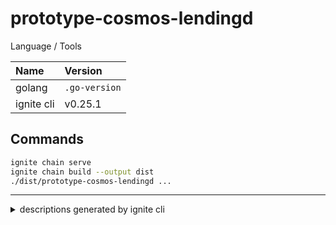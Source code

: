 # prototype-cosmos-lendingd

Language / Tools

| Name | Version |
| :-- | :-- |
| golang | `.go-version` |
| ignite cli | v0.25.1 |

## Commands

```bash
ignite chain serve
ignite chain build --output dist
./dist/prototype-cosmos-lendingd ...
```

---

<details>
<summary>descriptions generated by ignite cli</summary>

# lending
**lending** is a blockchain built using Cosmos SDK and Tendermint and created with [Ignite CLI](https://ignite.com/cli).

## Get started

```
ignite chain serve
```

`serve` command installs dependencies, builds, initializes, and starts your blockchain in development.

### Configure

Your blockchain in development can be configured with `config.yml`. To learn more, see the [Ignite CLI docs](https://docs.ignite.com).


## Release
To release a new version of your blockchain, create and push a new tag with `v` prefix. A new draft release with the configured targets will be created.

```
git tag v0.1
git push origin v0.1
```

After a draft release is created, make your final changes from the release page and publish it.

### Install
To install the latest version of your blockchain node's binary, execute the following command on your machine:

```
curl https://get.ignite.com/linnefromice/lending@latest! | sudo bash
```
`linnefromice/lending` should match the `username` and `repo_name` of the Github repository to which the source code was pushed. Learn more about [the install process](https://github.com/allinbits/starport-installer).

</details>
